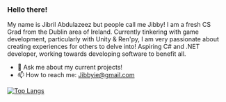 ### Hello there!
My name is Jibril Abdulazeez but people call me Jibby!
I am a fresh CS Grad from the Dublin area of Ireland.
Currently tinkering with game development, particularly with Unity & Ren'py, I am very passionate about creating experiences for others to delve into!
Aspiring C# and .NET developer, working towards developing software to benefit all.
- 💬 Ask me about my current projects!
- 📫 How to reach me: Jibbyie@gmail.com

[![Top Langs](https://github-readme-stats.vercel.app/api/top-langs/?username=Jibbyie&layout=compact&show_icons=true&theme=radical)](https://github.com/Jibbyie/github-readme-stats)
